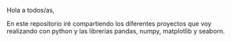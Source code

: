 Hola a todos/as,

En este repositorio iré compartiendo los diferentes proyectos que voy realizando con python y las librerias pandas, numpy, matplotlib y seaborn. 
